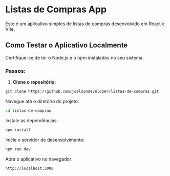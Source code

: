 # Listas de Compras App

Este é um aplicativo simples de listas de compras desenvolvido em React e Vite.

## Como Testar o Aplicativo Localmente

Certifique-se de ter o Node.js e o npm instalados no seu sistema.

### Passos:

1. **Clone o repositório:**
 ```bash
 git clone https://github.com/joelsondeveloper/listas-de-compras.git
```
Navegue até o diretório do projeto:

```bash
cd listas-de-compras
```
Instale as dependências:

```bash
npm install
```
Inicie o servidor de desenvolvimento:

```bash
npm run dev
```
Abra o aplicativo no navegador:
```
http://localhost:3000
```




